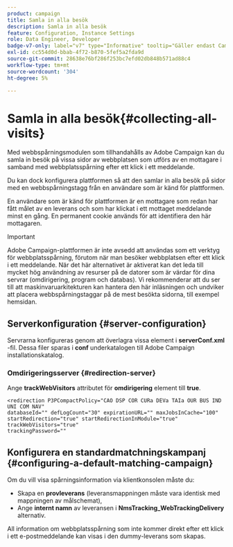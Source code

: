 ```yaml
---
product: campaign
title: Samla in alla besök
description: Samla in alla besök
feature: Configuration, Instance Settings
role: Data Engineer, Developer
badge-v7-only: label="v7" type="Informative" tooltip="Gäller endast Campaign Classic v7"
exl-id: cc554d0d-bbab-4f72-b870-5fef5a2fda9d
source-git-commit: 28638e76bf286f253bc7efd02db848b571ad88c4
workflow-type: tm+mt
source-wordcount: '304'
ht-degree: 5%

---
```


# Samla in alla besök{#collecting-all-visits}

Med webbspårningsmodulen som tillhandahålls av Adobe Campaign kan du samla in besök på vissa sidor av webbplatsen som utförs av en mottagare i samband med webbplatsspårning efter ett klick i ett meddelande.

Du kan dock konfigurera plattformen så att den samlar in alla besök på sidor med en webbspårningstagg från en användare som är känd för plattformen.

En användare som är känd för plattformen är en mottagare som redan har fått målet av en leverans och som har klickat i ett mottaget meddelande minst en gång. En permanent cookie används för att identifiera den här mottagaren.

>[!IMPORTANT]
>
>Adobe Campaign-plattformen är inte avsedd att användas som ett verktyg för webbplatsspårning, förutom när man besöker webbplatsen efter ett klick i ett meddelande. När det här alternativet är aktiverat kan det leda till mycket hög användning av resurser på de datorer som är värdar för dina servrar (omdirigering, program och databas). Vi rekommenderar att du ser till att maskinvaruarkitekturen kan hantera den här inläsningen och undviker att placera webbspårningstaggar på de mest besökta sidorna, till exempel hemsidan.

## Serverkonfiguration {#server-configuration}

Servrarna konfigureras genom att överlagra vissa element i **serverConf.xml** -fil. Dessa filer sparas i **conf** underkatalogen till Adobe Campaign installationskatalog.

### Omdirigeringsserver {#redirection-server}

Ange **trackWebVisitors** attributet för **omdirigering** element till **true**.

```
<redirection P3PCompactPolicy="CAO DSP COR CURa DEVa TAIa OUR BUS IND UNI COM NAV"
databaseId="" defLogCount="30" expirationURL="" maxJobsInCache="100"
startRedirection="true" startRedirectionInModule="true" trackWebVisitors="true"
trackingPassword=""
```

## Konfigurera en standardmatchningskampanj {#configuring-a-default-matching-campaign}

Om du vill visa spårningsinformation via klientkonsolen måste du:

* Skapa en **provleverans** (leveransmappningen måste vara identisk med mappningen av målschemat),
* Ange **internt namn** av leveransen i **NmsTracking_WebTrackingDelivery** alternativ.

All information om webbplatsspårning som inte kommer direkt efter ett klick i ett e-postmeddelande kan visas i den dummy-leverans som skapas.

